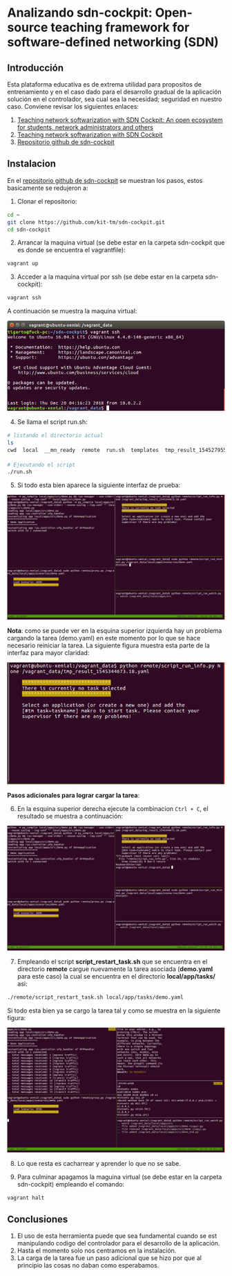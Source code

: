 # Analizando sdn-cockpit: Open-source teaching framework for software-defined networking (SDN) # 

## Introducción ##

Esta plataforma educativa es de extrema utilidad para propositos de entrenamiento y en el caso dado para el desarrollo gradual
de la aplicación solución en el controlador, sea cual sea la necesidad; seguridad en nuestro caso. Conviene revisar los siguientes
enlaces:
1. [Teaching network softwarization with SDN Cockpit: An open ecosystem for students, network administrators and others](https://dl.gi.de/bitstream/handle/20.500.12116/16581/DFN-Forum-Proceedings-008.pdf?sequence=1&isAllowed=y)
2. [Teaching network softwarization with SDN Cockpit](https://www.dfn.de/fileadmin/7Veranstaltungen/Technologieforum/2018/Folien_Vortraege/TF_2108_Teaching_Network_Softwarization_Heseding.pdf)
3. [Repositorio github de sdn-cockpit](https://github.com/kit-tm/sdn-cockpit)

## Instalacion ##

En el [repositorio github de sdn-cockpit](https://github.com/kit-tm/sdn-cockpit) se muestran los pasos, estos basicamente se redujeron a:

1. Clonar el repositorio: 

```bash
cd ~
git clone https://github.com/kit-tm/sdn-cockpit.git
cd sdn-cockpit
```

2. Arrancar la maquina virtual (se debe estar en la carpeta sdn-cockpit que es donde se encuentra el vagrantfile):

```bash
vagrant up
```

3. Acceder a la maquina virtual por ssh (se debe estar en la carpeta sdn-cockpit): 

```bash
vagrant ssh
```
A continuación se muestra la maquina virtual:

![vm](./sdn-cockpit-vm.png)

4. Se llama el script run.sh:

```bash
# listando el directorio actual
ls
cwd  local  __mn_ready  remote  run.sh  templates  tmp_result_1545279556.93.yaml  tmp_topology.mn

# Ejecutando el script
./run.sh
```

5. Si todo esta bien aparece la siguiente interfaz de prueba:

![interfaz1](./sdn-cockpit-interface_0.png)

**Nota**: como se  puede ver en la esquina superior izquierda hay un problema cargando la tarea (demo.yaml) en este momento por lo que se hace necesario reiniciar la tarea. La siguiente figura muestra esta parte de la interfaz para mayor claridad:

![interfaz_tarea](./sdn-cockpit-interface_task.png)

**Pasos adicionales para lograr cargar la tarea**:

6. En la esquina superior derecha ejecute la combinacion ```Ctrl + C```, el resultado se muestra a continuación:

![interfaz_ctrl_c](sdn-cockpit-interface_1.png)

7. Empleando el script **script_restart_task.sh** que se encuentra en el directorio **remote** cargue nuevamente la tarea asociada (**demo.yaml** para este caso) la cual se encuentra en el directorio **local/app/tasks/** asi:

```bash
./remote/script_restart_task.sh local/app/tasks/demo.yaml
```

Si todo esta bien ya se cargo la tarea tal y como se muestra en la siguiente figura:

![interfaz](sdn-cockpit-interface.png)

8. Lo que resta es cacharrear y aprender lo que no se sabe. 

9. Para culminar apagamos la maguina virtual (se debe estar en la carpeta sdn-cockpit) empleando el comando:

```bash
vagrant halt
```

## Conclusiones ## 
1. El uso de esta herramienta puede que sea fundamental cuando se est manipulando codigo del controlador para el desarrollo de la aplicación.
2. Hasta el momento solo nos centramos en la instalación.
3. La carga de la tarea fue un paso adicional que se hizo por que al principio las cosas no daban como esperabamos.


